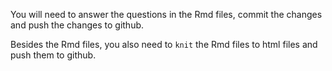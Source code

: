 You will need to answer the questions in the Rmd files, commit the changes and push the changes to github.

Besides the Rmd files, you also need to `knit` the Rmd files to html files and push them to github.


